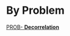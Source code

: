 # By Problem

[PROB- **Decorrelation**](By%20Problem%20d726b15f01c84afc80d261a847d4589a/PROB-%20Decorrelation%209f3aebfee64f464e888e8fd59762b460.md)
